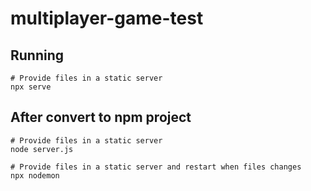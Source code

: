 # multiplayer-game-test

## Running
```
# Provide files in a static server
npx serve
```

## After convert to npm project
```
# Provide files in a static server
node server.js

# Provide files in a static server and restart when files changes
npx nodemon
```